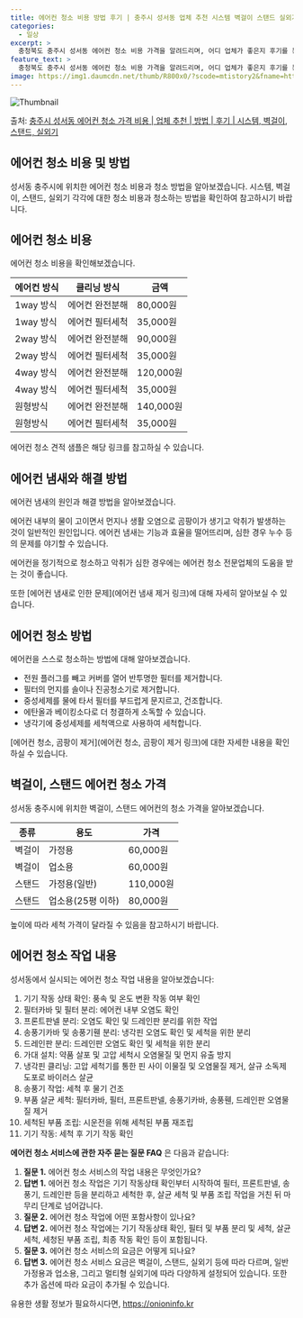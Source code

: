 ```yaml
---
title: 에어컨 청소 비용 방법 후기 | 충주시 성서동 업체 추천 시스템 벽걸이 스탠드 실외기
categories:
  - 일상
excerpt: >
  충청북도 충주시 성서동 에어컨 청소 비용 가격을 알려드리며, 어디 업체가 좋은지 후기를 통해 알아보겠습니다. 현재 글에서는 시스템, 벽걸이, 스탠드, 실외기 각각에 대해 청소 비용이 나와 있으니 참고하시면 되겠습니다. 에어컨 분해 청소 방법 보기 👈 클릭셀프 에어컨 청소 방법 보기👈 클릭충주시 성서동 에어컨 청소 비용시스템에어컨 방식클리닝방식금액1way 방식에어컨 완전분해80,000원1way 방식에어컨 필터세척35,000원2way 방식에어컨 완전분해90,000원2way 방식에어컨 필터세척35,000원4way 방식에어컨 완전분해120,000원4way 방식에어컨 필터세척35,000원원형방식에어컨 완전분해140,000원원형방식에어컨 필터세척35,000원에어컨 청소 견적 샘플 보기 👈 클릭에어컨 냄새의 원인에어..
feature_text: >
  충청북도 충주시 성서동 에어컨 청소 비용 가격을 알려드리며, 어디 업체가 좋은지 후기를 통해 알아보겠습니다. 현재 글에서는 시스템, 벽걸이, 스탠드, 실외기 각각에 대해 청소 비용이 나와 있으니 참고하시면 되겠습니다. 에어컨 분해 청소 방법 보기 👈 클릭셀프 에어컨 청소 방법 보기👈 클릭충주시 성서동 에어컨 청소 비용시스템에어컨 방식클리닝방식금액1way 방식에어컨 완전분해80,000원1way 방식에어컨 필터세척35,000원2way 방식에어컨 완전분해90,000원2way 방식에어컨 필터세척35,000원4way 방식에어컨 완전분해120,000원4way 방식에어컨 필터세척35,000원원형방식에어컨 완전분해140,000원원형방식에어컨 필터세척35,000원에어컨 청소 견적 샘플 보기 👈 클릭에어컨 냄새의 원인에어..
image: https://img1.daumcdn.net/thumb/R800x0/?scode=mtistory2&fname=https%3A%2F%2Fblog.kakaocdn.net%2Fdn%2FbLhVGV%2FbtsHzDCrnT9%2FFNpWvjHQutc32YExwA1MK0%2Fimg.webp
---
```


![Thumbnail](https://img1.daumcdn.net/thumb/R800x0/?scode=mtistory2&fname=https%3A%2F%2Fblog.kakaocdn.net%2Fdn%2FbLhVGV%2FbtsHzDCrnT9%2FFNpWvjHQutc32YExwA1MK0%2Fimg.webp)

<p>출처: <a href="https://onioninfo.kr/entry/%EC%B6%A9%EC%A3%BC%EC%8B%9C-%EC%84%B1%EC%84%9C%EB%8F%99-%EC%97%90%EC%96%B4%EC%BB%A8-%EC%B2%AD%EC%86%8C-%EA%B0%80%EA%B2%A9-%EB%B9%84%EC%9A%A9-%EC%97%85%EC%B2%B4-%EC%B6%94%EC%B2%9C-%EB%B0%A9%EB%B2%95-%ED%9B%84%EA%B8%B0-%EC%8B%9C%EC%8A%A4%ED%85%9C-%EB%B2%BD%EA%B1%B8%EC%9D%B4-%EC%8A%A4%ED%83%A0%EB%93%9C-%EC%8B%A4%EC%99%B8%EA%B8%B0" rel="dofollow">충주시 성서동 에어컨 청소 가격 비용 | 업체 추천 | 방법 | 후기 | 시스템, 벽걸이, 스탠드, 실외기</a> </p>

## 에어컨 청소 비용 및 방법

성서동 충주시에 위치한 에어컨 청소 비용과 청소 방법을 알아보겠습니다. 시스템, 벽걸이, 스탠드, 실외기 각각에 대한 청소 비용과 청소하는
방법을 확인하여 참고하시기 바랍니다.

## 에어컨 청소 비용

에어컨 청소 비용을 확인해보겠습니다.

**에어컨 방식** | **클리닝 방식** | **금액**  
---|---|---  
1way 방식 | 에어컨 완전분해 | 80,000원  
1way 방식 | 에어컨 필터세척 | 35,000원  
2way 방식 | 에어컨 완전분해 | 90,000원  
2way 방식 | 에어컨 필터세척 | 35,000원  
4way 방식 | 에어컨 완전분해 | 120,000원  
4way 방식 | 에어컨 필터세척 | 35,000원  
원형방식 | 에어컨 완전분해 | 140,000원  
원형방식 | 에어컨 필터세척 | 35,000원  
  
에어컨 청소 견적 샘플은 해당 링크를 참고하실 수 있습니다.

## 에어컨 냄새와 해결 방법

에어컨 냄새의 원인과 해결 방법을 알아보겠습니다.

에어컨 내부의 물이 고이면서 먼지나 생활 오염으로 곰팡이가 생기고 악취가 발생하는 것이 일반적인 원인입니다. 에어컨 냄새는 기능과 효율을
떨어뜨리며, 심한 경우 누수 등의 문제를 야기할 수 있습니다.

에어컨을 정기적으로 청소하고 악취가 심한 경우에는 에어컨 청소 전문업체의 도움을 받는 것이 좋습니다.

또한 [에어컨 냄새로 인한 문제](에어컨 냄새 제거 링크)에 대해 자세히 알아보실 수 있습니다.

## 에어컨 청소 방법

에어컨을 스스로 청소하는 방법에 대해 알아보겠습니다.

  * 전원 플러그를 빼고 커버를 열어 반투명한 필터를 제거합니다.
  * 필터의 먼지를 솔이나 진공청소기로 제거합니다.
  * 중성세제를 물에 타서 필터를 부드럽게 문지르고, 건조합니다.
  * 에탄올과 베이킹소다로 더 청결하게 소독할 수 있습니다.
  * 냉각기에 중성세제를 세척액으로 사용하여 세척합니다.

[에어컨 청소, 곰팡이 제거](에어컨 청소, 곰팡이 제거 링크)에 대한 자세한 내용을 확인하실 수 있습니다.

## 벽걸이, 스탠드 에어컨 청소 가격

성서동 충주시에 위치한 벽걸이, 스탠드 에어컨의 청소 가격을 알아보겠습니다.

**종류** | **용도** | **가격**  
---|---|---  
벽걸이 | 가정용 | 60,000원  
벽걸이 | 업소용 | 60,000원  
스탠드 | 가정용(일반) | 110,000원  
스탠드 | 업소용(25평 이하) | 80,000원  
  
높이에 따라 세척 가격이 달라질 수 있음을 참고하시기 바랍니다.

## 에어컨 청소 작업 내용

성서동에서 실시되는 에어컨 청소 작업 내용을 알아보겠습니다:

  1. 기기 작동 상태 확인: 풍속 및 온도 변환 작동 여부 확인
  2. 필터카바 및 필터 분리: 에어컨 내부 오염도 확인
  3. 프론트판넬 분리: 오염도 확인 및 드레인판 분리를 위한 작업
  4. 송풍기카바 및 송풍기휀 분리: 냉각핀 오염도 확인 및 세척을 위한 분리
  5. 드레인판 분리: 드레인판 오염도 확인 및 세척을 위한 분리
  6. 가대 설치: 약품 살포 및 고압 세척시 오염물질 및 먼지 유출 방지
  7. 냉각핀 클리닝: 고압 세척기를 통한 핀 사이 이물질 및 오염물질 제거, 살규 소독제 도포로 바이러스 살균
  8. 송풍기 작업: 세척 후 물기 건조
  9. 부품 살균 세척: 필터카바, 필터, 프론트판넬, 송풍기카바, 송풍휀, 드레인판 오염물질 제거
  10. 세척된 부품 조립: 시운전을 위해 세척된 부품 재조립
  11. 기기 작동: 세척 후 기기 작동 확인

**에어컨 청소 서비스에 관한 자주 묻는 질문 FAQ** 은 다음과 같습니다:

  1. **질문 1.** 에어컨 청소 서비스의 작업 내용은 무엇인가요?
  2. **답변 1.** 에어컨 청소 작업은 기기 작동상태 확인부터 시작하여 필터, 프론트판넬, 송풍기, 드레인판 등을 분리하고 세척한 후, 살균 세척 및 부품 조립 작업을 거친 뒤 마무리 단계로 넘어갑니다.
  3. **질문 2.** 에어컨 청소 작업에 어떤 포함사항이 있나요?
  4. **답변 2.** 에어컨 청소 작업에는 기기 작동상태 확인, 필터 및 부품 분리 및 세척, 살균 세척, 세청된 부품 조립, 최종 작동 확인 등이 포함됩니다.
  5. **질문 3.** 에어컨 청소 서비스의 요금은 어떻게 되나요?
  6. **답변 3.** 에어컨 청소 서비스 요금은 벽걸이, 스탠드, 실외기 등에 따라 다르며, 일반가정용과 업소용, 그리고 멀티형 실외기에 따라 다양하게 설정되어 있습니다. 또한 추가 옵션에 따라 요금이 추가될 수 있습니다.



 

유용한 생활 정보가 필요하시다면, <a href="https://onioninfo.kr" rel="dofollow">https://onioninfo.kr</a>


